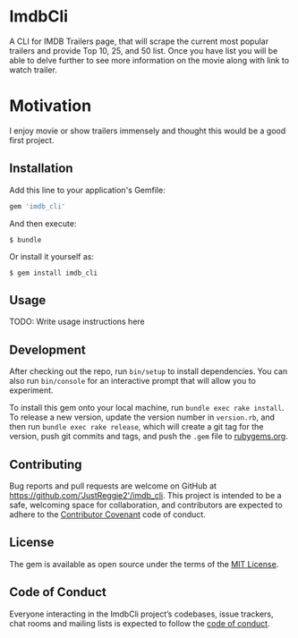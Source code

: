 # ImdbCli

A CLI for IMDB Trailers page, that will scrape the current most popular trailers and provide Top 10, 25, and 50 list. Once you have list you will be able to delve further to see more information on the movie along with link to watch trailer.

# Motivation

I enjoy movie or show trailers immensely and thought this would be a good first project.


## Installation

Add this line to your application's Gemfile:

```ruby
gem 'imdb_cli'
```

And then execute:

    $ bundle

Or install it yourself as:

    $ gem install imdb_cli

## Usage

TODO: Write usage instructions here

## Development

After checking out the repo, run `bin/setup` to install dependencies. You can also run `bin/console` for an interactive prompt that will allow you to experiment.

To install this gem onto your local machine, run `bundle exec rake install`. To release a new version, update the version number in `version.rb`, and then run `bundle exec rake release`, which will create a git tag for the version, push git commits and tags, and push the `.gem` file to [rubygems.org](https://rubygems.org).

## Contributing

Bug reports and pull requests are welcome on GitHub at https://github.com/'JustReggie2'/imdb_cli. This project is intended to be a safe, welcoming space for collaboration, and contributors are expected to adhere to the [Contributor Covenant](http://contributor-covenant.org) code of conduct.

## License

The gem is available as open source under the terms of the [MIT License](https://opensource.org/licenses/MIT).

## Code of Conduct

Everyone interacting in the ImdbCli project’s codebases, issue trackers, chat rooms and mailing lists is expected to follow the [code of conduct](https://github.com/'JustReggie2'/imdb_cli/blob/master/CODE_OF_CONDUCT.md).

